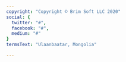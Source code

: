 ```yaml
---
copyright: "Copyright © Brim Soft LLC 2020"
social: {
  twitter: "#",
  facebook: "#",
  medium: "#"
}
termsText: "Ulaanbaatar, Mongolia"

---
```


